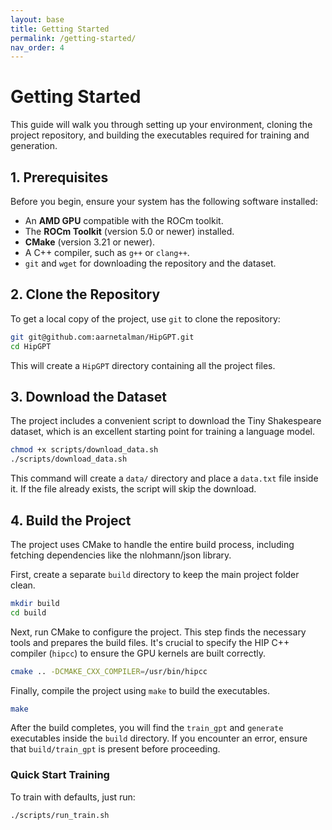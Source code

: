 ```yaml
---
layout: base
title: Getting Started
permalink: /getting-started/
nav_order: 4
---
```


# Getting Started

This guide will walk you through setting up your environment, cloning the project repository, and building the executables required for training and generation.

## 1\. Prerequisites

Before you begin, ensure your system has the following software installed:

  * An **AMD GPU** compatible with the ROCm toolkit.
  * The **ROCm Toolkit** (version 5.0 or newer) installed.
  * **CMake** (version 3.21 or newer).
  * A C++ compiler, such as `g++` or `clang++`.
  * `git` and `wget` for downloading the repository and the dataset.

## 2\. Clone the Repository

To get a local copy of the project, use `git` to clone the repository:

```bash
git git@github.com:aarnetalman/HipGPT.git
cd HipGPT
```

This will create a `HipGPT` directory containing all the project files.

## 3\. Download the Dataset

The project includes a convenient script to download the Tiny Shakespeare dataset, which is an excellent starting point for training a language model.

```bash
chmod +x scripts/download_data.sh
./scripts/download_data.sh
```

This command will create a `data/` directory and place a `data.txt` file inside it. If the file already exists, the script will skip the download.

## 4\. Build the Project

The project uses CMake to handle the entire build process, including fetching dependencies like the nlohmann/json library.

First, create a separate `build` directory to keep the main project folder clean.

```bash
mkdir build
cd build
```

Next, run CMake to configure the project. This step finds the necessary tools and prepares the build files. It's crucial to specify the HIP C++ compiler (`hipcc`) to ensure the GPU kernels are built correctly.

```bash
cmake .. -DCMAKE_CXX_COMPILER=/usr/bin/hipcc
```

Finally, compile the project using `make` to build the executables.

```bash
make
```

After the build completes, you will find the `train_gpt` and `generate` executables inside the `build` directory. If you encounter an error, ensure that `build/train_gpt` is present before proceeding.

### Quick Start Training
To train with defaults, just run:

```bash
./scripts/run_train.sh
```